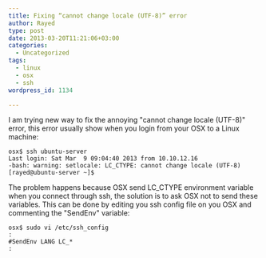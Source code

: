 ```yaml
---
title: Fixing “cannot change locale (UTF-8)” error
author: Rayed
type: post
date: 2013-03-20T11:21:06+03:00
categories:
  - Uncategorized
tags:
  - linux
  - osx
  - ssh
wordpress_id: 1134

---
```

I am trying new way to fix the annoying "cannot change locale (UTF-8)" error, this error usually show when you login from your OSX to a Linux machine:
<!--more-->

    osx$ ssh ubuntu-server
    Last login: Sat Mar  9 09:04:40 2013 from 10.10.12.16
    -bash: warning: setlocale: LC_CTYPE: cannot change locale (UTF-8)
    [rayed@ubuntu-server ~]$

The problem happens because OSX send LC_CTYPE environment variable when you connect through ssh, the solution is to ask OSX not to send these variables. This can be done by editing you ssh config file on you OSX and commenting the "SendEnv" variable:

    osx$ sudo vi /etc/ssh_config
    :
    #SendEnv LANG LC_*
    :
